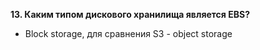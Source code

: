 **13. Каким типом дискового хранилища является EBS?** 
- Block storage, для сравнения S3 -  object storage
